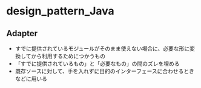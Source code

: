 # design_pattern_Java
## Adapter

- すでに提供されているモジュールがそのまま使えない場合に、必要な形に変換してから利用するためにつかうもの
- 「すでに提供されているもの」と「必要なもの」の間のズレを埋める
- 既存ソースに対して、手を入れずに目的のインターフェースに合わせるときなどに用いる